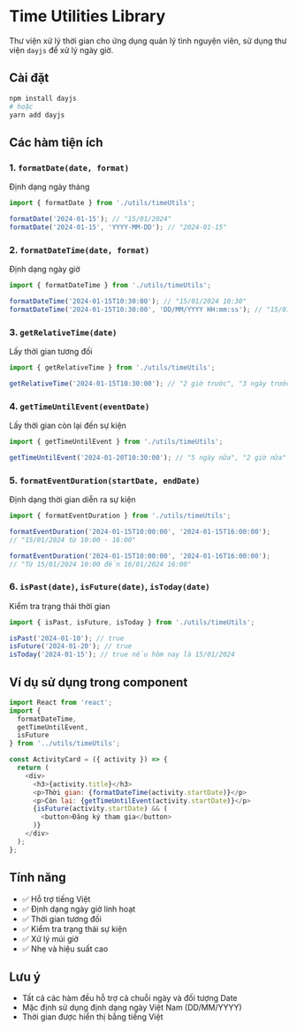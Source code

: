 # Time Utilities Library

Thư viện xử lý thời gian cho ứng dụng quản lý tình nguyện viên, sử dụng thư viện `dayjs` để xử lý ngày giờ.

## Cài đặt

```bash
npm install dayjs
# hoặc
yarn add dayjs
```

## Các hàm tiện ích

### 1. `formatDate(date, format)`
Định dạng ngày tháng
```javascript
import { formatDate } from './utils/timeUtils';

formatDate('2024-01-15'); // "15/01/2024"
formatDate('2024-01-15', 'YYYY-MM-DD'); // "2024-01-15"
```

### 2. `formatDateTime(date, format)`
Định dạng ngày giờ
```javascript
import { formatDateTime } from './utils/timeUtils';

formatDateTime('2024-01-15T10:30:00'); // "15/01/2024 10:30"
formatDateTime('2024-01-15T10:30:00', 'DD/MM/YYYY HH:mm:ss'); // "15/01/2024 10:30:00"
```

### 3. `getRelativeTime(date)`
Lấy thời gian tương đối
```javascript
import { getRelativeTime } from './utils/timeUtils';

getRelativeTime('2024-01-15T10:30:00'); // "2 giờ trước", "3 ngày trước"
```

### 4. `getTimeUntilEvent(eventDate)`
Lấy thời gian còn lại đến sự kiện
```javascript
import { getTimeUntilEvent } from './utils/timeUtils';

getTimeUntilEvent('2024-01-20T10:30:00'); // "5 ngày nữa", "2 giờ nữa"
```

### 5. `formatEventDuration(startDate, endDate)`
Định dạng thời gian diễn ra sự kiện
```javascript
import { formatEventDuration } from './utils/timeUtils';

formatEventDuration('2024-01-15T10:00:00', '2024-01-15T16:00:00');
// "15/01/2024 từ 10:00 - 16:00"

formatEventDuration('2024-01-15T10:00:00', '2024-01-16T16:00:00');
// "Từ 15/01/2024 10:00 đến 16/01/2024 16:00"
```

### 6. `isPast(date)`, `isFuture(date)`, `isToday(date)`
Kiểm tra trạng thái thời gian
```javascript
import { isPast, isFuture, isToday } from './utils/timeUtils';

isPast('2024-01-10'); // true
isFuture('2024-01-20'); // true
isToday('2024-01-15'); // true nếu hôm nay là 15/01/2024
```

## Ví dụ sử dụng trong component

```javascript
import React from 'react';
import { 
  formatDateTime, 
  getTimeUntilEvent, 
  isFuture 
} from '../utils/timeUtils';

const ActivityCard = ({ activity }) => {
  return (
    <div>
      <h3>{activity.title}</h3>
      <p>Thời gian: {formatDateTime(activity.startDate)}</p>
      <p>Còn lại: {getTimeUntilEvent(activity.startDate)}</p>
      {isFuture(activity.startDate) && (
        <button>Đăng ký tham gia</button>
      )}
    </div>
  );
};
```

## Tính năng

- ✅ Hỗ trợ tiếng Việt
- ✅ Định dạng ngày giờ linh hoạt
- ✅ Thời gian tương đối
- ✅ Kiểm tra trạng thái sự kiện
- ✅ Xử lý múi giờ
- ✅ Nhẹ và hiệu suất cao

## Lưu ý

- Tất cả các hàm đều hỗ trợ cả chuỗi ngày và đối tượng Date
- Mặc định sử dụng định dạng ngày Việt Nam (DD/MM/YYYY)
- Thời gian được hiển thị bằng tiếng Việt 